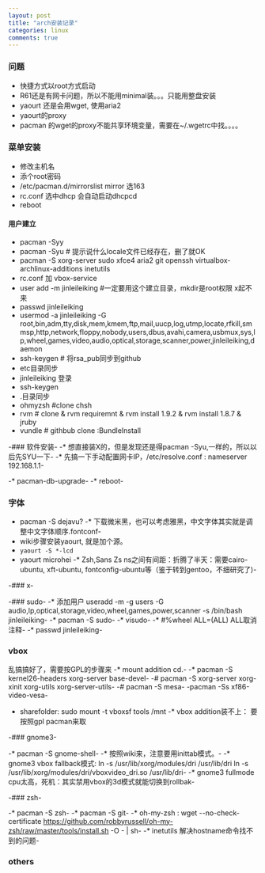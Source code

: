 ```yaml
---
layout: post
title: "arch安装记录" 
categories: linux
comments: true
---
```


### 问题
* 快捷方式以root方式启动
* R61还是有网卡问题，所以不能用minimal装。。。只能用整盘安装
* yaourt 还是会用wget, 使用aria2
* yaourt的proxy
* pacman 的wget的proxy不能共享环境变量，需要在~/.wgetrc中找。。。。

### 菜单安装
* 修改主机名
* 添个root密码
* /etc/pacman.d/mirrorslist mirror 选163
* rc.conf 选中dhcp 会自动启动dhcpcd
* reboot

#### 用户建立
* pacman -Syy
* pacman -Syu # 提示说什么locale文件已经存在，删了就OK
* pacman -S xorg-server sudo xfce4 aria2 git openssh virtualbox-archlinux-additions inetutils
* rc.conf 加 vbox-service
* user add -m jinleileiking #一定要用这个建立目录，mkdir是root权限 x起不来
* passwd jinleileiking
* usermod -a jinleileiking -G root,bin,adm,tty,disk,mem,kmem,ftp,mail,uucp,log,utmp,locate,rfkill,smmsp,http,network,floppy,nobody,users,dbus,avahi,camera,usbmux,sys,lp,wheel,games,video,audio,optical,storage,scanner,power,jinleileiking,daemon
* ssh-keygen # 将rsa_pub同步到github
* etc目录同步
* jinleileiking 登录
* ssh-keygen 
* .目录同步
* ohmyzsh #clone chsh
* rvm # clone & rvm requiremnt & rvm install 1.9.2 & rvm install 1.8.7 & jruby
* vundle # githbub clone :BundleInstall


-### 软件安装-
-* 想直接装X的，但是发现还是得pacman -Syu,一样的，所以以后先SYU一下-
-* 先搞一下手动配置网卡IP，/etc/resolve.conf : nameserver 192.168.1.1-


-* pacman-db-upgrade-
-* reboot-

### 字体

* pacman -S dejavu?
-* 下载微米黑，也可以考虑雅黑，中文字体其实就是调整中文字体顺序.fontconf-
* wiki步骤安装yaourt, 就是加个源。
* `yaourt -S *-lcd`
* yaourt microhei
-* Zsh,Sans Zs ns之间有间距：折腾了半天：需要cairo-ubuntu, xft-ubuntu, fontconfig-ubuntu等（鉴于转到gentoo，不细研究了)-


-### x-

-### sudo-
-* 添加用户  useradd -m -g users -G audio,lp,optical,storage,video,wheel,games,power,scanner -s /bin/bash jinleileiking-
-* pacman -S sudo-
-* visudo-
-* #%wheel  ALL=(ALL) ALL取消注释-
-* passwd jinleileiking-

### vbox

乱搞搞好了，需要按GPL的步骤来
-* mount addition cd.-
-* pacman -S kernel26-headers xorg-server base-devel-
-# pacman -S xorg-server xorg-xinit xorg-utils xorg-server-utils-
-# pacman -S mesa-
-pacman -Ss xf86-video-vesa-
* sharefolder: sudo mount -t vboxsf tools /mnt
-* vbox addition装不上： 要按照gpl pacman来取

-### gnome3-

-* pacman -S gnome-shell-
-* 按照wiki来，注意要用inittab模式。-
-* gnome3 vbox fallback模式: ln -s /usr/lib/xorg/modules/dri /usr/lib/dri     ln -s /usr/lib/xorg/modules/dri/vboxvideo_dri.so /usr/lib/dri-
-* gnome3 fullmode cpu太高，死机：其实禁用vbox的3d模式就能切换到rollbak-


-### zsh-

-* pacman -S zsh-
-* pacman -S git-
-* oh-my-zsh : wget --no-check-certificate https://github.com/robbyrussell/oh-my-zsh/raw/master/tools/install.sh -O - | sh-
-* inetutils 解决hostname命令找不到的问题-

### others
